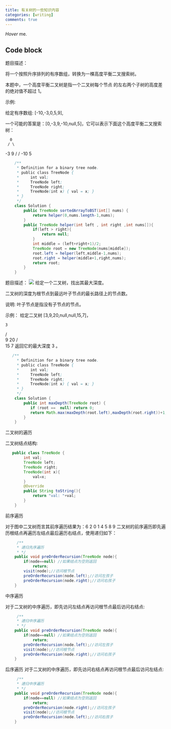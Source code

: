 ```yaml
---
title: 有关树的一些知识内容
categories: [writing]
comments: true
---
```


<dfn info="You can add extra information">Hover</dfn> me.


## Code block
题目描述：

将一个按照升序排列的有序数组，转换为一棵高度平衡二叉搜索树。

本题中，一个高度平衡二叉树是指一个二叉树每个节点 的左右两个子树的高度差的绝对值不超过 1。

示例:

给定有序数组: [-10,-3,0,5,9],

一个可能的答案是：[0,-3,9,-10,null,5]，它可以表示下面这个高度平衡二叉搜索树：

      0
     / \
   -3   9
   /   /
 -10  5


```java
    /**
     * Definition for a binary tree node.
     * public class TreeNode {
     *     int val;
     *     TreeNode left;
     *     TreeNode right;
     *     TreeNode(int x) { val = x; }
     * }
     */
    class Solution {
        public TreeNode sortedArrayToBST(int[] nums) {
            return helper(0,nums.length-1,nums);
        }
        public TreeNode helper(int left , int right ,int nums[]){
            if(left > right){
                return null;
            }
            int middle = (left+right+1)/2;
            TreeNode root = new TreeNode(nums[middle]);
            root.left = helper(left,middle-1,nums);
            root.right = helper(middle+1,right,nums);
            return root;
        }
    }
```

题目描述：
<img src="https://starry99.github.io/catbook/assets/img/树.png">
给定一个二叉树，找出其最大深度。

二叉树的深度为根节点到最远叶子节点的最长路径上的节点数。

说明: 叶子节点是指没有子节点的节点。

示例：
给定二叉树 [3,9,20,null,null,15,7]，

    3
   / \
  9  20
    /  \
   15   7
返回它的最大深度 3 。

```java
   /**
     * Definition for a binary tree node.
     * public class TreeNode {
     *     int val;
     *     TreeNode left;
     *     TreeNode right;
     *     TreeNode(int x) { val = x; }
     * }
     */
    class Solution {
        public int maxDepth(TreeNode root) {
           if (root ==  null) return 0;
           return Math.max(maxDepth(root.left),maxDepth(root.right))+1;
        }
    }
```



二叉树的遍历

二叉树结点结构:
```java
   public class TreeNode {
        int val;
        TreeNode left;
        TreeNode right;
        TreeNode(int x){
            val=x;
        }
        @Override
        public String toString(){
            return "val: "+val;
        }
    }
```

前序遍历

对于图中二叉树而言其前序遍历结果为：6 2 0 1 4 5 8 9
二叉树的前序遍历即先遍历根结点再遍历左结点最后遍历右结点，使用递归如下：
```java
     /**
     * 递归先序遍历
     * */
    public void preOrderRecursion(TreeNode node){
        if(node==null) //如果结点为空则返回
            return;
        visit(node);//访问根节点
        preOrderRecursion(node.left);//访问左孩子
        preOrderRecursion(node.right);//访问右孩子
    }
```


中序遍历

对于二叉树的中序遍历，即先访问左结点再访问根节点最后访问右结点:
```java
     /**
     * 递归中序遍历
     * */
    public void preOrderRecursion(TreeNode node){
        if(node==null) //如果结点为空则返回
            return;
        preOrderRecursion(node.left);//访问左孩子
        visit(node);//访问根节点
        preOrderRecursion(node.right);//访问右孩子
    }
```


后序遍历
对于二叉树的中序遍历，即先访问右结点再访问根节点最后访问左结点:
```java
     /**
     * 递归中序遍历
     * */
    public void preOrderRecursion(TreeNode node){
        if(node==null) //如果结点为空则返回
            return;
        preOrderRecursion(node.right);//访问左孩子
        visit(node);//访问根节点
        preOrderRecursion(node.left);//访问右孩子
    }
```

